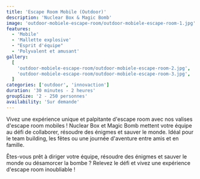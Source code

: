 ```yaml
---
title: 'Escape Room Mobile (Outdoor)'
description: 'Nuclear Box & Magic Bomb'
image: 'outdoor-mobiele-escape-room/outdoor-mobiele-escape-room-1.jpg'
features:
  - 'Mobile'
  - 'Mallette explosive'
  - "Esprit d'équipe"
  - 'Polyvalent et amusant'
gallery:
  [
    'outdoor-mobiele-escape-room/outdoor-mobiele-escape-room-2.jpg',
    'outdoor-mobiele-escape-room/outdoor-mobiele-escape-room-3.jpg',
  ]
categories: ['outdoor', 'innovaction']
duration: '30 minutes - 2 heures'
groupSize: '2 - 250 personnes'
availability: 'Sur demande'
---
```


Vivez une expérience unique et palpitante d'escape room avec nos valises d'escape room mobiles ! Nuclear Box et Magic Bomb mettent votre équipe au défi de collaborer, résoudre des énigmes et sauver le monde. Idéal pour le team building, les fêtes ou une journée d'aventure entre amis et en famille.

Êtes-vous prêt à diriger votre équipe, résoudre des énigmes et sauver le monde ou désamorcer la bombe ? Relevez le défi et vivez une expérience d'escape room inoubliable !
